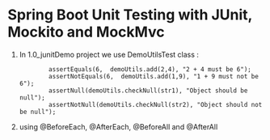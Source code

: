 # Spring Boot Unit Testing with JUnit, Mockito and MockMvc
1. In 1.0_junitDemo project we use DemoUtilsTest class :
    ```
            assertEquals(6,  demoUtils.add(2,4), "2 + 4 must be 6");
            assertNotEquals(6,  demoUtils.add(1,9), "1 + 9 must not be  6");
            assertNull(demoUtils.checkNull(str1), "Object should be null");
            assertNotNull(demoUtils.checkNull(str2), "Object should not be null");
    ```
2. using @BeforeEach, @AfterEach, @BeforeAll and @AfterAll
